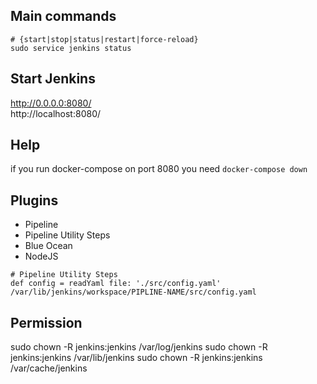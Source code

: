 ## Main commands
```
# {start|stop|status|restart|force-reload}  
sudo service jenkins status
```  

## Start Jenkins
http://0.0.0.0:8080/  
http://localhost:8080/  

## Help
if you run docker-compose on port 8080 you need `docker-compose down`

## Plugins
-	Pipeline
- Pipeline Utility Steps
- Blue Ocean
- NodeJS

```
# Pipeline Utility Steps
def config = readYaml file: './src/config.yaml'
/var/lib/jenkins/workspace/PIPLINE-NAME/src/config.yaml
```

## Permission
sudo chown -R jenkins:jenkins /var/log/jenkins
sudo chown -R jenkins:jenkins /var/lib/jenkins
sudo chown -R jenkins:jenkins /var/cache/jenkins
